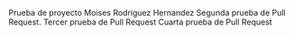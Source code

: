 Prueba de proyecto
Moises Rodriguez Hernandez
Segunda prueba de Pull Request.
Tercer prueba de Pull Request
Cuarta prueba de Pull Request